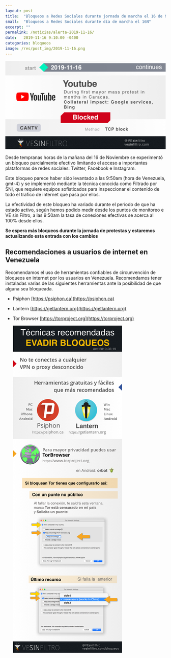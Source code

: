 ```yaml
---
layout: post
title:  "Bloqueos a Redes Sociales durante jornada de marcha el 16 de Noviembre"
small:  "Bloqueos a Redes Sociales durante día de marcha el 16N"
excerpt: ""
permalink: /noticias/alerta-2019-11-16/
date:   2019-11-16 9:10:00 -0400
categories: bloqueos
image: /res/post_img/2019-11-16.png
---
```


![Cover image](/res/post_img/2019-11-16.png)

Desde tempranas horas de la mañana del 16 de Noviembre se experimentó un bloqueo parcialmente efectivo limitando el acceso a importantes plataformas de redes sociales: Twitter, Facebook e Instagram.

Este bloqueo parece haber sido levantado a las 9:50am (hora de Venezuela, gmt-4) y se implementó mediante la técnica conocida como Filtrado por SNI, que requiere equipos sofisticados para inspeccionar el contenido de todo el trafico de internet que pasa por ellos.

La efectividad de este bloqueo ha variado durante el período de que ha estado activo, según hemos podido medir desde los puntos de monitoreo e VE sin Filtro, a las 9:50am la tasa de conexiones efectivas se acerca al 100% desde ellos.

**Se espera más bloqueos durante la jornada de protestas y estaremos actualizando esta entrada con los cambios**


## Recomendaciones a usuarios de internet en Venezuela

Recomendamos el uso de herramientas confiables de circunvención de
bloqueos en internet por los usuarios en Venezuela. Recomendamos tener instaladas varias de las
siguientes herramientas ante la posibilidad de que alguna sea bloqueada.

-   Psiphon [https://psiphon.ca](https://psiphon.ca)

-   Lantern [https://getlantern.org](https://getlantern.org)

-   Tor Browser [https://torproject.org](https://torproject.org)

    ![](/res/img/tecnicas_evadir_bloqueos.png)

